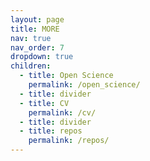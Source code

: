 ```yaml
---
layout: page
title: MORE
nav: true
nav_order: 7
dropdown: true
children:
  - title: Open Science
    permalink: /open_science/
  - title: divider
  - title: CV
    permalink: /cv/
  - title: divider
  - title: repos
    permalink: /repos/
---
```

